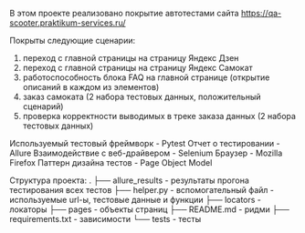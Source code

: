 В этом проекте реализовано покрытие автотестами сайта https://qa-scooter.praktikum-services.ru/

Покрыты следующие сценарии:
1. переход с главной страницы на страницу Яндекс Дзен
2. переход с главной страницы на страницу Яндекс Самокат
3. работоспособность блока FAQ на главной странице (открытие описаний в каждом из элементов)
4. заказ самоката (2 набора тестовых данных, положительный сценарий)
5. проверка корректности выводимых в треке заказа данных (2 набора тестовых данных)

Используемый тестовый фреймворк - Pytest
Отчет о тестировании - Allure
Взаимодействие с веб-драйвером - Selenium
Браузер - Mozilla Firefox
Паттерн дизайна тестов - Page Object Model

Структура проекта:
.
├── allure_results     - результаты прогона тестирования всех тестов
├── helper.py          - вспомогательный файл - используемые url-ы, тестовые данные и функции
├── locators           - локаторы
├── pages              - объекты страниц
├── README.md          - ридми
├── requirements.txt   - зависимости
└── tests              - тесты
